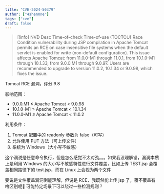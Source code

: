 ```yaml
---
title: "CVE-2024-50379"
author: ["4shen0ne"]
tags: ["cve"]
draft: false
---
```


> [!info] NVD Desc
> Time-of-check Time-of-use (TOCTOU) Race Condition vulnerability during JSP compilation in Apache Tomcat permits an RCE on case insensitive file systems when the default servlet is enabled for write (non-default configuration). This issue affects Apache Tomcat: from 11.0.0-M1 through 11.0.1, from 10.1.0-M1 through 10.1.33, from 9.0.0.M1 through 9.0.97. Users are recommended to upgrade to version 11.0.2, 10.1.34 or 9.0.98, which fixes the issue.

Tomcat RCE 漏洞，评分 9.8

影响范围：

-   9.0.0.M1 ≤ Apache Tomcat &lt; 9.0.98
-   10.1.0-M1 ≤ Apache Tomcat &lt; 10.1.34
-   11.0.0-M1 ≤ Apache Tomcat &lt; 11.0.2

利用条件：

1.  Tomcat 配置中的 readonly 参数为 false（可写）
2.  允许使用 PUT 方法（可上传文件）
3.  系统为 Windows（大小写不敏感）

这个洞说是任意命令执行，但是怎么感觉不太对劲。。。如果我没理解错，漏洞本质上是利用 Windows 的大小写不敏感特性进行文件覆盖，比如上传 TEST.jsp 会覆盖相同路径下的
test.jsp，而在 Linux 上会视为两个文件

要说是文件覆盖漏洞倒能理解，但说是 RCE，我既然能上传 jsp 了，覆不覆盖有啥区别呢🤔
可能特定场景下可以绕过一些检测规则？
